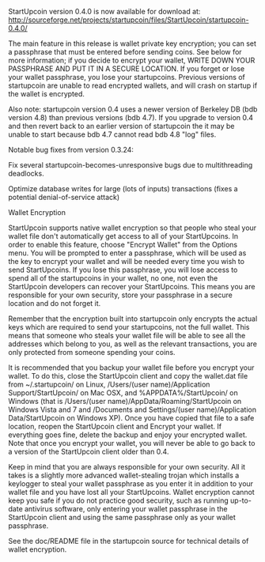 StartUpcoin version 0.4.0 is now available for download at:
http://sourceforge.net/projects/startupcoin/files/StartUpcoin/startupcoin-0.4.0/

The main feature in this release is wallet private key encryption;
you can set a passphrase that must be entered before sending coins.
See below for more information; if you decide to encrypt your wallet,
WRITE DOWN YOUR PASSPHRASE AND PUT IT IN A SECURE LOCATION. If you
forget or lose your wallet passphrase, you lose your startupcoins.
Previous versions of startupcoin are unable to read encrypted wallets,
and will crash on startup if the wallet is encrypted.

Also note: startupcoin version 0.4 uses a newer version of Berkeley DB
(bdb version 4.8) than previous versions (bdb 4.7). If you upgrade
to version 0.4 and then revert back to an earlier version of startupcoin
the it may be unable to start because bdb 4.7 cannot read bdb 4.8
"log" files.


Notable bug fixes from version 0.3.24:

Fix several startupcoin-becomes-unresponsive bugs due to multithreading
deadlocks.

Optimize database writes for large (lots of inputs) transactions
(fixes a potential denial-of-service attack)


Wallet Encryption

StartUpcoin supports native wallet encryption so that people who steal your
wallet file don't automatically get access to all of your StartUpcoins.
In order to enable this feature, choose "Encrypt Wallet" from the
Options menu.  You will be prompted to enter a passphrase, which
will be used as the key to encrypt your wallet and will be needed
every time you wish to send StartUpcoins.  If you lose this passphrase,
you will lose access to spend all of the startupcoins in your wallet,
no one, not even the StartUpcoin developers can recover your StartUpcoins.
This means you are responsible for your own security, store your
passphrase in a secure location and do not forget it.

Remember that the encryption built into startupcoin only encrypts the
actual keys which are required to send your startupcoins, not the full
wallet.  This means that someone who steals your wallet file will
be able to see all the addresses which belong to you, as well as the
relevant transactions, you are only protected from someone spending
your coins.

It is recommended that you backup your wallet file before you
encrypt your wallet.  To do this, close the StartUpcoin client and
copy the wallet.dat file from ~/.startupcoin/ on Linux, /Users/(user
name)/Application Support/StartUpcoin/ on Mac OSX, and %APPDATA%/StartUpcoin/
on Windows (that is /Users/(user name)/AppData/Roaming/StartUpcoin on
Windows Vista and 7 and /Documents and Settings/(user name)/Application
Data/StartUpcoin on Windows XP).  Once you have copied that file to a
safe location, reopen the StartUpcoin client and Encrypt your wallet.
If everything goes fine, delete the backup and enjoy your encrypted
wallet.  Note that once you encrypt your wallet, you will never be
able to go back to a version of the StartUpcoin client older than 0.4.

Keep in mind that you are always responsible for your own security.
All it takes is a slightly more advanced wallet-stealing trojan which
installs a keylogger to steal your wallet passphrase as you enter it
in addition to your wallet file and you have lost all your StartUpcoins.
Wallet encryption cannot keep you safe if you do not practice
good security, such as running up-to-date antivirus software, only
entering your wallet passphrase in the StartUpcoin client and using the
same passphrase only as your wallet passphrase.

See the doc/README file in the startupcoin source for technical details
of wallet encryption.
